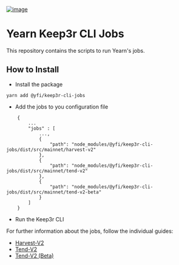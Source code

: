 [![image](https://img.shields.io/npm/v/@yfi/keep3r-cli-jobs.svg?style=flat-square)](https://www.npmjs.org/package/@yfi/keep3r-cli-jobs)

# Yearn Keep3r CLI Jobs

This repository contains the scripts to run Yearn's jobs.

## How to Install

- Install the package

`
yarn add @yfi/keep3r-cli-jobs
`

- Add the jobs to you configuration file

```
    {
        ...
        "jobs" : [
            ...,
            {
                "path": "node_modules/@yfi/keep3r-cli-jobs/dist/src/mainnet/harvest-v2"
            },
            {
                "path": "node_modules/@yfi/keep3r-cli-jobs/dist/src/mainnet/tend-v2"
            },
            {
                "path": "node_modules/@yfi/keep3r-cli-jobs/dist/src/mainnet/tend-v2-beta"
            }
        ]
    }
```

- Run the Keep3r CLI


For further information about the jobs, follow the individual guides:

- [Harvest-V2](https://github.com/yearn/keep3r-cli-jobs/blob/main/src/mainnet/harvest-v2/README.md)
- [Tend-V2](https://github.com/yearn/keep3r-cli-jobs/blob/main/src/mainnet/tend-v2/README.md)
- [Tend-V2 (Beta)](https://github.com/yearn/keep3r-cli-jobs/blob/main/src/mainnet/tend-v2-beta/README.md)



